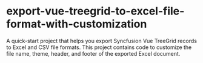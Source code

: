 # export-vue-treegrid-to-excel-file-format-with-customization
A quick-start project that helps you export Syncfusion Vue TreeGrid records to Excel and CSV file formats. This project contains code to customize the file name, theme, header, and footer of the exported Excel document.
